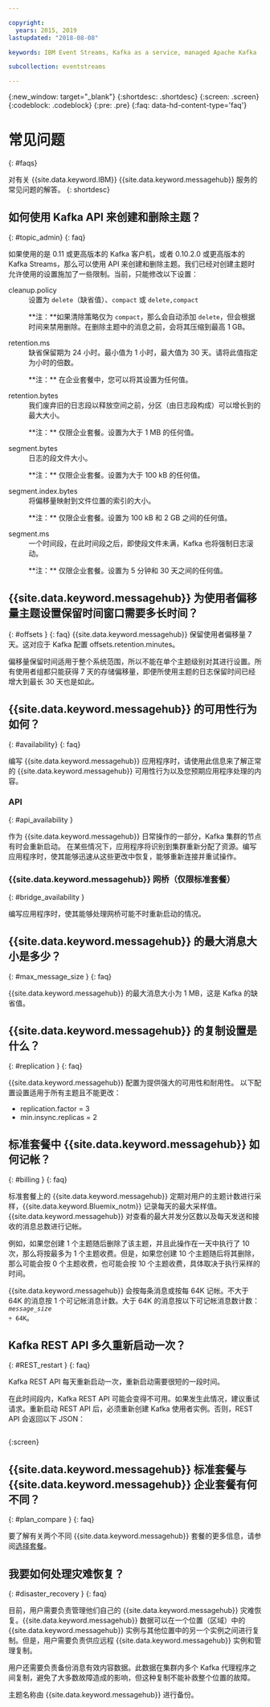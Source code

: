 ```yaml
---

copyright:
  years: 2015, 2019
lastupdated: "2018-08-08"

keywords: IBM Event Streams, Kafka as a service, managed Apache Kafka

subcollection: eventstreams

---
```


{:new_window: target="_blank"}
{:shortdesc: .shortdesc}
{:screen: .screen}
{:codeblock: .codeblock}
{:pre: .pre}
{:faq: data-hd-content-type='faq'}

# 常见问题
{: #faqs}

对有关 {{site.data.keyword.IBM}} {{site.data.keyword.messagehub}} 服务的常见问题的解答。
{: shortdesc}

<!--17/10/17 - Karen: same info duplicated at messagehub104 -->
## 如何使用 Kafka API 来创建和删除主题？
{: #topic_admin}
{: faq}

如果使用的是 0.11 或更高版本的 Kafka 客户机，或者 0.10.2.0 或更高版本的 Kafka Streams，那么可以使用 API 来创建和删除主题。我们已经对创建主题时允许使用的设置施加了一些限制。当前，只能修改以下设置：

<dl>
<dt>cleanup.policy</dt>
<dd>设置为 <code>delete</code>（缺省值）、<code>compact</code> 或 <code>delete,compact</code>
<p>**注：**如果清除策略仅为 <code>compact</code>，那么会自动添加 <code>delete</code>，但会根据时间来禁用删除。在删除主题中的消息之前，会将其压缩到最高 1 GB。</p>
</dd>

<dt>retention.ms</dt>
<dd>缺省保留期为 24 小时。最小值为 1 小时，最大值为 30 天。请将此值指定为小时的倍数。



<p>**注：**
在企业套餐中，您可以将其设置为任何值。</p>
</dd>

<dt>retention.bytes</dt>
<dd>我们废弃旧的日志段以释放空间之前，分区（由日志段构成）可以增长到的最大大小。

<p>**注：**
仅限企业套餐。设置为大于 1 MB 的任何值。</p>
</dd>

<dt>segment.bytes</dt>
<dd>日志的段文件大小。

<p>**注：**
仅限企业套餐。设置为大于 100 kB 的任何值。</p>
</dd>

<dt>segment.index.bytes</dt>
<dd>将偏移量映射到文件位置的索引的大小。 

<p>**注：**
仅限企业套餐。设置为 100 kB 和 2 GB 之间的任何值。</p>
</dd>

<dt>segment.ms</dt>
<dd>一个时间段，在此时间段之后，即使段文件未满，Kafka 也将强制日志滚动。 

<p>**注：**
仅限企业套餐。设置为 5 分钟和 30 天之间的任何值。</p>
</dd>
</dl>


## {{site.data.keyword.messagehub}} 为使用者偏移量主题设置保留时间窗口需要多长时间？
{: #offsets }
{: faq}
{{site.data.keyword.messagehub}} 保留使用者偏移量 7 天。这对应于 Kafka 配置 offsets.retention.minutes。 

偏移量保留时间适用于整个系统范围，所以不能在单个主题级别对其进行设置。所有使用者组都只能获得 7 天的存储偏移量，即便所使用主题的日志保留时间已经增大到最长 30 天也是如此。 

## {{site.data.keyword.messagehub}} 的可用性行为如何？
{: #availability}
{: faq}

编写 {{site.data.keyword.messagehub}} 应用程序时，请使用此信息来了解正常的 {{site.data.keyword.messagehub}} 可用性行为以及您预期应用程序处理的内容。

### API
{: #api_availability }

作为 {{site.data.keyword.messagehub}} 日常操作的一部分，Kafka 集群的节点有时会重新启动。
在某些情况下，应用程序将识别到集群重新分配了资源。编写应用程序时，使其能够迅速从这些更改中恢复，能够重新连接并重试操作。

### {{site.data.keyword.messagehub}} 网桥（仅限标准套餐）
{: #bridge_availability }

编写应用程序时，使其能够处理网桥可能不时重新启动的情况。

## {{site.data.keyword.messagehub}} 的最大消息大小是多少？ 
{: #max_message_size }
{: faq}

{{site.data.keyword.messagehub}} 的最大消息大小为 1 MB，这是 Kafka 的缺省值。 

## {{site.data.keyword.messagehub}} 的复制设置是什么？ 
{: #replication }
{: faq}

{{site.data.keyword.messagehub}} 配置为提供强大的可用性和耐用性。
以下配置设置适用于所有主题且不能更改：
* replication.factor = 3
* min.insync.replicas = 2

## 标准套餐中 {{site.data.keyword.messagehub}} 如何记帐？ 
{: #billing }
{: faq}

标准套餐上的 {{site.data.keyword.messagehub}} 定期对用户的主题计数进行采样，{{site.data.keyword.Bluemix_notm}} 记录每天的最大采样值。{{site.data.keyword.messagehub}} 对查看的最大并发分区数以及每天发送和接收的消息总数进行记帐。

例如，如果您创建 1 个主题随后删除了该主题，并且此操作在一天中执行了 10 次，那么将按最多为 1 个主题收费。但是，如果您创建 10 个主题随后将其删除，那么可能会按 0 个主题收费，也可能会按 10 个主题收费，具体取决于执行采样的时间。

{{site.data.keyword.messagehub}} 会按每条消息或按每 64K 记帐。不大于 64K 的消息按 1 个可记帐消息计数。大于 64K 的消息按以下可记帐消息数计数：<code><var class="keyword varname">message_size</var> &divide; 64K</code>。

<!--12/04/18 - Karen: same info duplicated at messagehub057 -->
## Kafka REST API 多久重新启动一次？ 
{: #REST_restart }
{: faq}

Kafka REST API 每天重新启动一次，重新启动需要很短的一段时间。 

在此时间段内，Kafka REST API 可能会变得不可用。如果发生此情况，建议重试请求。重新启动 REST API 后，必须重新创建 Kafka 使用者实例。否则，REST API 会返回以下 JSON：

```'{"error_code":40403,"message":"Consumer instance not found."}'
```
{:screen}

## {{site.data.keyword.messagehub}} 标准套餐与 {{site.data.keyword.messagehub}} 企业套餐有何不同？
{: #plan_compare }
{: faq}

要了解有关两个不同 {{site.data.keyword.messagehub}} 套餐的更多信息，请参阅[选择套餐](/docs/services/EventStreams?topic=eventstreams-plan_choose)。

## 我要如何处理灾难恢复？
{: #disaster_recovery }
{: faq}

目前，用户需要负责管理他们自己的 {{site.data.keyword.messagehub}} 灾难恢复。{{site.data.keyword.messagehub}} 数据可以在一个位置（区域）中的 {{site.data.keyword.messagehub}} 实例与其他位置中的另一个实例之间进行复制。但是，用户需要负责供应远程 {{site.data.keyword.messagehub}} 实例和管理复制。

用户还需要负责备份消息有效内容数据。此数据在集群内多个 Kafka 代理程序之间复制，避免了大多数故障造成的影响，但这种复制不能补救整个位置的故障。 

主题名称由 {{site.data.keyword.messagehub}} 进行备份。















